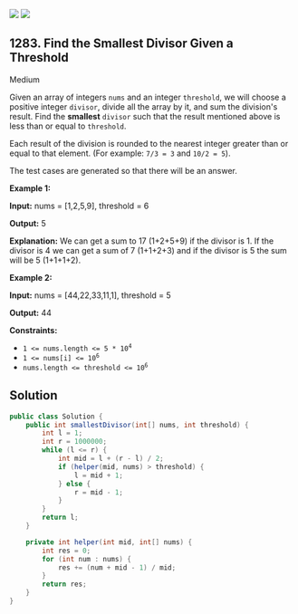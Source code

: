 [![](https://img.shields.io/github/stars/javadev/LeetCode-in-Java?label=Stars&style=flat-square)](https://github.com/javadev/LeetCode-in-Java)
[![](https://img.shields.io/github/forks/javadev/LeetCode-in-Java?label=Fork%20me%20on%20GitHub%20&style=flat-square)](https://github.com/javadev/LeetCode-in-Java/fork)

## 1283\. Find the Smallest Divisor Given a Threshold

Medium

Given an array of integers `nums` and an integer `threshold`, we will choose a positive integer `divisor`, divide all the array by it, and sum the division's result. Find the **smallest** `divisor` such that the result mentioned above is less than or equal to `threshold`.

Each result of the division is rounded to the nearest integer greater than or equal to that element. (For example: `7/3 = 3` and `10/2 = 5`).

The test cases are generated so that there will be an answer.

**Example 1:**

**Input:** nums = [1,2,5,9], threshold = 6

**Output:** 5

**Explanation:** We can get a sum to 17 (1+2+5+9) if the divisor is 1. If the divisor is 4 we can get a sum of 7 (1+1+2+3) and if the divisor is 5 the sum will be 5 (1+1+1+2).

**Example 2:**

**Input:** nums = [44,22,33,11,1], threshold = 5

**Output:** 44

**Constraints:**

*   <code>1 <= nums.length <= 5 * 10<sup>4</sup></code>
*   <code>1 <= nums[i] <= 10<sup>6</sup></code>
*   <code>nums.length <= threshold <= 10<sup>6</sup></code>

## Solution

```java
public class Solution {
    public int smallestDivisor(int[] nums, int threshold) {
        int l = 1;
        int r = 1000000;
        while (l <= r) {
            int mid = l + (r - l) / 2;
            if (helper(mid, nums) > threshold) {
                l = mid + 1;
            } else {
                r = mid - 1;
            }
        }
        return l;
    }

    private int helper(int mid, int[] nums) {
        int res = 0;
        for (int num : nums) {
            res += (num + mid - 1) / mid;
        }
        return res;
    }
}
```
